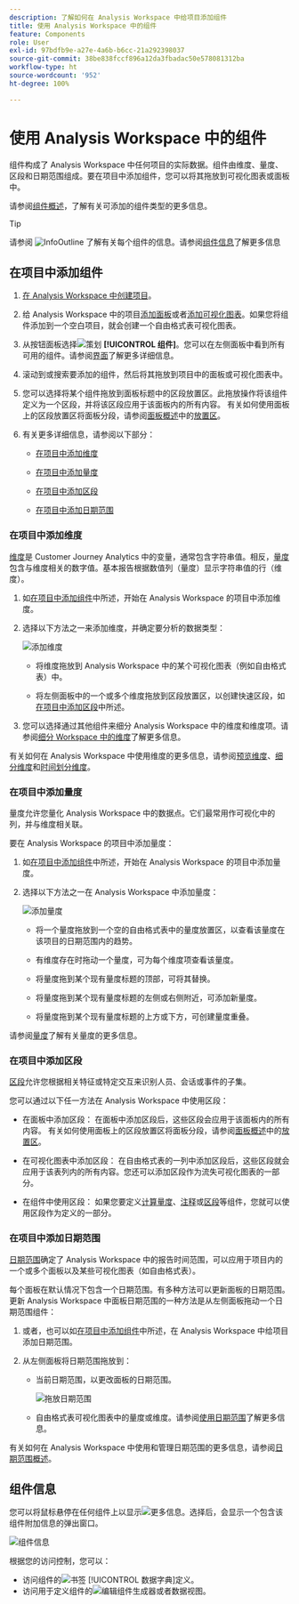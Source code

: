 ```yaml
---
description: 了解如何在 Analysis Workspace 中给项目添加组件
title: 使用 Analysis Workspace 中的组件
feature: Components
role: User
exl-id: 97bdfb9e-a27e-4a6b-b6cc-21a292398037
source-git-commit: 38be838fccf896a12da3fbadac50e578081312ba
workflow-type: ht
source-wordcount: '952'
ht-degree: 100%

---
```


# 使用 Analysis Workspace 中的组件

组件构成了 Analysis Workspace 中任何项目的实际数据。组件由维度、量度、区段和日期范围组成。要在项目中添加组件，您可以将其拖放到可视化图表或面板中。

请参阅[组件概述](/help/components/overview.md)，了解有关可添加的组件类型的更多信息。

>[!TIP]
>
>请参阅 ![InfoOutline](/help/assets/icons/InfoOutline.svg) 了解有关每个组件的信息。请参阅[组件信息](#component-info)了解更多信息

## 在项目中添加组件

1. [在 Analysis Workspace 中创建项目](/help/analysis-workspace/build-workspace-project/create-projects.md)。

1. 给 Analysis Workspace 中的项目[添加面板](/help/analysis-workspace/c-panels/panels.md#create-a-panel)或者[添加可视化图表](/help/analysis-workspace/visualizations/freeform-analysis-visualizations.md#add-visualizations-to-a-panel)。如果您将组件添加到一个空白项目，就会创建一个自由格式表可视化图表。

1. 从按钮面板选择![策划](/help/assets/icons/Curate.svg) **[!UICONTROL 组件]**。您可以在左侧面板中看到所有可用的组件。请参阅[界面](/help/analysis-workspace/home.md#interface)了解更多详细信息。

1. 滚动到或搜索要添加的组件，然后将其拖放到项目中的面板或可视化图表中。

1. 您可以选择将某个组件拖放到面板标题中的区段放置区。此拖放操作将该组件定义为一个区段，并将该区段应用于该面板内的所有内容。
有关如何使用面板上的区段放置区将面板分段，请参阅[面板概述](/help/analysis-workspace/c-panels/panels.md)中的[放置区](/help/analysis-workspace/c-panels/panels.md#drop-zone)。

1. 有关更多详细信息，请参阅以下部分：

   * [在项目中添加维度](#add-dimensions-to-a-project)

   * [在项目中添加量度](#add-metrics-to-a-project)

   * [在项目中添加区段](#add-segments-to-a-project)

   * [在项目中添加日期范围](#add-date-ranges-to-a-project)

### 在项目中添加维度

[维度](/help/components/dimensions/overview.md)是 Customer Journey Analytics 中的变量，通常包含字符串值。相反，[量度](/help/components/calc-metrics/calc-metr-overview.md)包含与维度相关的数字值。基本报告根据数值列（量度）显示字符串值的行（维度）。

1. 如[在项目中添加组件](#add-components-to-a-project)中所述，开始在 Analysis Workspace 的项目中添加维度。

1. 选择以下方法之一来添加维度，并确定要分析的数据类型：

   ![添加维度](/help/components/assets/add-dimension.gif)

   * 将维度拖放到 Analysis Workspace 中的某个可视化图表（例如自由格式表）中。

   * 将左侧面板中的一个或多个维度拖放到区段放置区，以创建快速区段，如[在项目中添加区段](#add-filters-to-a-project)中所述。

1. 您可以选择通过其他组件来细分 Analysis Workspace 中的维度和维度项。请参阅[细分 Workspace 中的维度](/help/components/dimensions/t-breakdown-fa.md)了解更多信息。

有关如何在 Analysis Workspace 中使用维度的更多信息，请参阅[预览维度](/help/components/dimensions/view-dimensions.md)、[细分维度](/help/components/dimensions/t-breakdown-fa.md)和[时间划分维度](/help/components/dimensions/time-parting-dimensions.md)。

### 在项目中添加量度

量度允许您量化 Analysis Workspace 中的数据点。它们最常用作可视化中的列，并与维度相关联。

要在 Analysis Workspace 的项目中添加量度：

1. 如[在项目中添加组件](#add-components-to-a-project)中所述，开始在 Analysis Workspace 的项目中添加量度。



1. 选择以下方法之一在 Analysis Workspace 中添加量度：

   ![添加量度](/help/components/assets/add-metric.gif)

   * 将一个量度拖放到一个空的自由格式表中的量度放置区，以查看该量度在该项目的日期范围内的趋势。

   * 有维度存在时拖动一个量度，可为每个维度项查看该量度。

   * 将量度拖到某个现有量度标题的顶部，可将其替换。

   * 将量度拖到某个现有量度标题的左侧或右侧附近，可添加新量度。

   * 将量度拖到某个现有量度标题的上方或下方，可创建量度重叠。


请参阅[量度](/help/components/apply-create-metrics.md)了解有关量度的更多信息。

### 在项目中添加区段

[区段](/help/components/segments/seg-overview.md)允许您根据相关特征或特定交互来识别人员、会话或事件的子集。

您可以通过以下任一方法在 Analysis Workspace 中使用区段：

* 在面板中添加区段：
在面板中添加区段后，这些区段会应用于该面板内的所有内容。
有关如何使用面板上的区段放置区将面板分段，请参阅[面板概述](/help/analysis-workspace/c-panels/panels.md)中的[放置区](/help/analysis-workspace/c-panels/panels.md#drop-zone)。

* 在可视化图表中添加区段：
在自由格式表的一列中添加区段后，这些区段就会应用于该表列内的所有内容。您还可以添加区段作为流失可视化图表的一部分。

* 在组件中使用区段：
如果您要定义[计算量度](/help/components/calc-metrics/cm-workflow/metrics-with-segments.md)、[注释](/help/components/annotations/create-annotations.md#annotation-builder)或[区段](/help/components/segments/seg-builder.md)等组件，您就可以使用区段作为定义的一部分。


### 在项目中添加日期范围

[日期范围](/help/components/date-ranges/overview.md)确定了 Analysis Workspace 中的报告时间范围，可以应用于项目内的一个或多个面板以及某些可视化图表（如自由格式表）。

每个面板在默认情况下包含一个日期范围。有多种方法可以更新面板的日期范围。更新 Analysis Workspace 中面板日期范围的一种方法是从左侧面板拖动一个日期范围组件：

1. 或者，也可以如[在项目中添加组件](#add-components-to-a-project)中所述，在 Analysis Workspace 中给项目添加日期范围。

1. 从左侧面板将日期范围拖放到：

   * 当前日期范围，以更改面板的日期范围。

     ![拖放日期范围](assets/add-date-range.gif)

   * 自由格式表可视化图表中的量度或维度。请参阅[使用日期范围](/help/components/date-ranges/overview.md#use-date-ranges)了解更多信息。

有关如何在 Analysis Workspace 中使用和管理日期范围的更多信息，请参阅[日期范围概述](/help/components/date-ranges/overview.md)。

## 组件信息

您可以将鼠标悬停在任何组件上以显示![更多信息](/help/assets/icons/InfoOutline.svg)。选择后，会显示一个包含该组件附加信息的弹出窗口。

![组件信息](assets/component-info.png)

根据您的访问控制，您可以：

* 访问组件的![书签](/help/assets/icons/Bookmark.svg) [!UICONTROL 数据字典]定义。
* 访问用于定义组件的![编辑](/help/assets/icons/Edit.svg)组件生成器或者数据视图。
